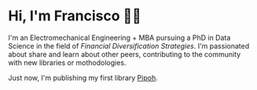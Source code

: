 # Hi, I'm Francisco 👋🏼

I'm an Electromechanical Engineering + MBA pursuing a PhD in Data Science in the field of *Financial Diversification Strategies*. I'm passionated about share and learn about other peers, contributing to the community with new libraries or mothodologies.

Just now, I'm publishing my first library [Pipoh](https://github.com/faprieto96/pipoh). 
